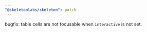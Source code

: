 ```yaml
---
"@skeletonlabs/skeleton": patch
---
```


bugfix: table cells are not focusable when `interactive` is not set.
